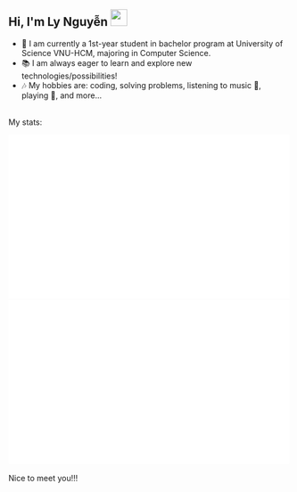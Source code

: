 ## Hi, I'm Ly Nguyễn <img width="30px" height="30px" src="https://raw.githubusercontent.com/iampavangandhi/iampavangandhi/master/gifs/Hi.gif" />

- 🌱 I am currently a 1st-year student in bachelor program at University of Science VNU-HCM, majoring in Computer Science.
- 📚 I am always eager to learn and explore new technologies/possibilities!
- 🎶 My hobbies are: coding, solving problems, listening to music 🤘, playing 🎹, and more...
<br>
My stats:
<p align="center">
<img src="https://github.com/sxweetlollipop2912/github-stats/blob/master/generated/overview.svg">
<img src="https://github.com/sxweetlollipop2912/github-stats/blob/master/generated/languages.svg">
</p>

Nice to meet you!!!
